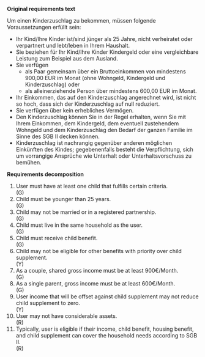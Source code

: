 <b>Original requirements text</b>

<p>Um einen Kinderzuschlag zu bekommen, müssen folgende Voraussetzungen erfüllt sein:</p> <ul> <li>Ihr Kind/Ihre Kinder ist/sind jünger als 25 Jahre, nicht verheiratet oder verpartnert und lebt/leben in Ihrem Haushalt.</li> <li>Sie beziehen für Ihr Kind/Ihre Kinder Kindergeld oder eine vergleichbare Leistung zum Beispiel aus dem Ausland.</li> <li>Sie verfügen <ul> <li>als Paar gemeinsam über ein Bruttoeinkommen von mindestens 900,00 EUR im Monat (ohne Wohngeld, Kindergeld und Kinderzuschlag) oder</li> <li>als alleinerziehende Person über mindestens 600,00 EUR im Monat.</li> </ul> </li> <li>Ihr Einkommen, das auf den Kinderzuschlag angerechnet wird, ist nicht so hoch, dass sich der Kinderzuschlag auf null reduziert.</li> <li>Sie verfügen über kein erhebliches Vermögen.</li> <li>Den Kinderzuschlag können Sie in der Regel erhalten, wenn Sie mit Ihrem Einkommen, dem Kindergeld, dem eventuell zustehendem Wohngeld und dem Kinderzuschlag den Bedarf der ganzen Familie im Sinne des SGB II decken können.</li> <li>Kinderzuschlag ist nachrangig gegenüber anderen möglichen Einkünften des Kindes; gegebenenfalls besteht die Verpflichtung, sich um vorrangige Ansprüche wie Unterhalt oder Unterhaltsvorschuss zu bemühen.</li> </ul>


<b>Requirements decomposition</b>
<ol>
    <li>User must have at least one child that fulfills certain criteria.</li> (G)
    <li>Child must be younger than 25 years.</li> (G)
    <li>Child may not be married or in a registered partnership.</li> (G)
    <li>Child must live in the same household as the user.</li> (G)
    <li>Child must receive child benefit.</li> (G)
    <li>Child may not be eligible for other benefits with priority over child supplement.</li> (Y)
    <li>As a couple, shared gross income must be at least 900€/Month.</li> (G)
    <li>As a single parent, gross income must be at least 600€/Month.</li> (G)
    <li>User income that will be offset against child supplement may not reduce child supplement to zero.</li> (Y)
    <li>User may not have considerable assets.</li> (R)
    <li>Typically, user is eligible if their income, child benefit, housing benefit, and child supplement can cover the household needs according to SGB II.</li> (R)
</ol>

